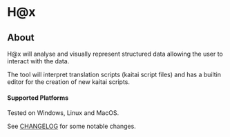 # H@x #

## About ##

H@x will analyse and visually represent structured data allowing the user to interact with the data. 

The tool will interpret translation scripts (kaitai script files) and has a builtin editor for the creation of new kaitai scripts.

#### Supported Platforms ####
Tested on Windows, Linux and MacOS.

See [CHANGELOG](CHANGELOG.md) for some notable changes.

